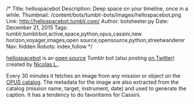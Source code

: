/*
Title: hellospacebot
Description: Deep space on your timeline, once in a while.
Thumbnail: /content/bots/tumblr-bots/images/hellospacebot.png
Link: http://hellospacebot.tumblr.com/
Author: botsheeter.py
Date: December 21, 2015
Tags: tumblr,tumblrbot,active,space,python,opus,cassini,new horizon,voyager,images,open source,opensource,python,streetwanderer
Nav: hidden
Robots: index,follow
*/

[hellospacebot](http://hellospacebot.tumblr.com/) is an [open source](https://github.com/StreetWanderer/HelloSpaceBot) Tumblr bot (also posting [on Twitter](https://twitter.com/HelloSpaceBot)) created by [Nicolas L.](https://twitter.com/StreetWanderer). 

Every 30 minutes it fetches an image from any mission or object on the [OPUS catalog](http://pds-rings-tools.seti.org/opus/). The metadata for the image are also extracted from the catalog (mission name, target, instrument, date) and used to generate the caption. It has a tendency to do favoritisms for Cassini.

